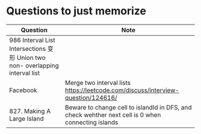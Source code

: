 # Questions to just memorize
| Question                | Note                         
| ------------------------| ------------------------------ 
| 986 Interval List Intersections 变形 Union two non- overlapping interval list
Facebook | Merge two interval lists https://leetcode.com/discuss/interview-question/124616/ | 
| 827. Making A Large Island | Beware to change cell to islandId in DFS, and check wehther next cell is 0 when connecting islands
